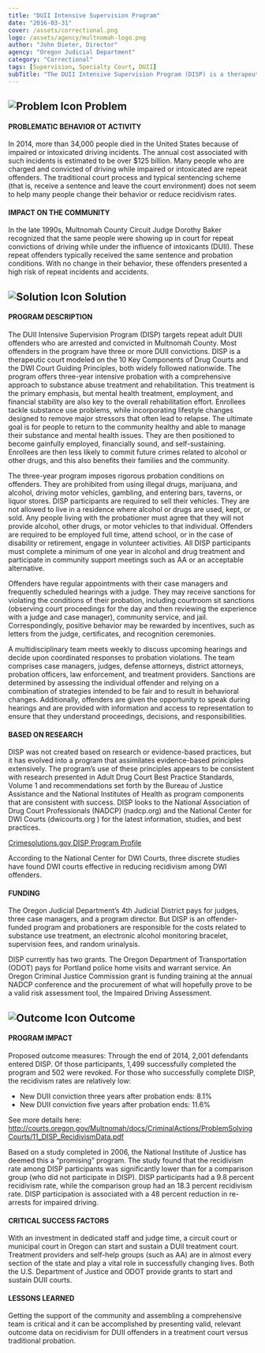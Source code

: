 ```yaml
---
title: "DUII Intensive Supervision Program"
date: "2016-03-31"
cover: /assets/correctional.png
logo: /assets/agency/multnomah-logo.png
author: "John Dieter, Director"
agency: "Oregon Judicial Department"
category: "Correctional"
tags: [Supervision, Specialty Court, DUII]
subTitle: "The DUII Intensive Supervision Program (DISP) is a therapeutic court which targets repeat adult DUII offenders who are arrested and convicted in Multnomah County."
---
```


## ![Problem Icon](https://github.com/google/material-design-icons/raw/master/alert/1x_web/ic_error_outline_black_48dp.png "Problem") Problem

#### PROBLEMATIC BEHAVIOR OT ACTIVITY

In 2014, more than 34,000 people died in the United States because of impaired or intoxicated driving incidents. The annual cost associated with such incidents is estimated to be over $125 billion. Many people who are charged and convicted of driving while impaired or intoxicated are repeat offenders. The traditional court process and typical sentencing scheme (that is, receive a sentence and leave the court environment) does not seem to help many people change their behavior or reduce recidivism rates.

#### IMPACT ON THE COMMUNITY

In the late 1990s, Multnomah County Circuit Judge Dorothy Baker recognized that the same people were showing up in court for repeat convictions of driving while under the influence of intoxicants (DUII). These repeat offenders typically received the same sentence and probation conditions. With no change in their behavior, these offenders presented a high risk of repeat incidents and accidents.

## ![Solution Icon](https://github.com/google/material-design-icons/raw/master/action/1x_web/ic_lightbulb_outline_black_48dp.png "Solution") Solution

#### PROGRAM DESCRIPTION

The DUII Intensive Supervision Program (DISP) targets repeat adult DUII offenders who are arrested and convicted in Multnomah County. Most offenders in the program have three or more DUII convictions. DISP is a therapeutic court modeled on the 10 Key Components of Drug Courts and the DWI Court Guiding Principles, both widely followed nationwide. The program offers three-year intensive probation with a comprehensive approach to substance abuse treatment and rehabilitation. This treatment is the primary emphasis, but mental health treatment, employment, and financial stability are also key to the overall rehabilitation effort. Enrollees tackle substance use problems, while incorporating lifestyle changes designed to remove major stressors that often lead to relapse. The ultimate goal is for people to return to the community healthy and able to manage their substance and mental health issues. They are then positioned to become gainfully employed, financially sound, and self-sustaining. Enrollees are then less likely to commit future crimes related to alcohol or other drugs, and this also benefits their families and the community.

The three-year program imposes rigorous probation conditions on offenders. They are prohibited from using illegal drugs, marijuana, and alcohol, driving motor vehicles, gambling, and entering bars, taverns, or liquor stores. DISP participants are required to sell their vehicles. They are not allowed to live in a residence where alcohol or drugs are used, kept, or sold. Any people living with the probationer must agree that they will not provide alcohol, other drugs, or motor vehicles to that individual. Offenders are required to be employed full time, attend school, or in the case of disability or retirement, engage in volunteer activities. All DISP participants must complete a minimum of one year in alcohol and drug treatment and participate in community support meetings such as AA or an acceptable alternative.

Offenders have regular appointments with their case managers and frequently scheduled hearings with a judge. They may receive sanctions for violating the conditions of their probation, including courtroom sit sanctions (observing court proceedings for the day and then reviewing the experience with a judge and case manager), community service, and jail. Correspondingly, positive behavior may be rewarded by incentives, such as letters from the judge, certificates, and recognition ceremonies.

A multidisciplinary team meets weekly to discuss upcoming hearings and decide upon coordinated responses to probation violations. The team comprises case managers, judges, defense attorneys, district attorneys, probation officers, law enforcement, and treatment providers. Sanctions are determined by assessing the individual offender and relying on a combination of strategies intended to be fair and to result in behavioral changes. Additionally, offenders are given the opportunity to speak during hearings and are provided with information and access to representation to ensure that they understand proceedings, decisions, and responsibilities.

#### BASED ON RESEARCH

DISP was not created based on research or evidence-based practices, but it has evolved into a program that assimilates evidence-based principles extensively. The program’s use of these principles appears to be consistent with research presented in Adult Drug Court Best Practice Standards, Volume 1 and recommendations set forth by the Bureau of Justice Assistance and the National Institutes of Health as program components that are consistent with success. DISP looks to the National Association of Drug Court Professionals (NADCP) (nadcp.org) and the National Center for DWI Courts (dwicourts.org ) for the latest information, studies, and best practices.

[Crimesolutions.gov DISP Program Profile](https://www.crimesolutions.gov/ProgramDetails.aspx?ID=48)

According to the National Center for DWI Courts, three discrete studies have found DWI courts effective in reducing recidivism among DWI offenders.

#### FUNDING

The Oregon Judicial Department’s 4th Judicial District pays for judges, three case managers, and a program director. But DISP is an offender-funded program and probationers are responsible for the costs related to substance use treatment, an electronic alcohol monitoring bracelet, supervision fees, and random urinalysis.

DISP currently has two grants. The Oregon Department of Transportation (ODOT) pays for Portland police home visits and warrant service. An Oregon Criminal Justice Commission grant is funding training at the annual NADCP conference and the procurement of what will hopefully prove to be a valid risk assessment tool, the Impaired Driving Assessment.

## ![Outcome Icon](https://github.com/google/material-design-icons/raw/master/action/1x_web/ic_view_list_black_48dp.png "Outcome") Outcome

#### PROGRAM IMPACT

Proposed outcome measures:
Through the end of 2014, 2,001 defendants entered DISP. Of those participants, 1,499 successfully completed the program and 502 were revoked. For those who successfully complete DISP, the recidivism rates are relatively low:

* New DUII conviction three years after probation ends: 8.1%
* New DUII conviction five years after probation ends: 11.6%

See more details here:
<http://courts.oregon.gov/Multnomah/docs/CriminalActions/ProblemSolvingCourts/11_DISP_RecidivismData.pdf>

Based on a study completed in 2006, the National Institute of Justice has deemed this a “promising” program. The study found that the recidivism rate among DISP participants was significantly lower than for a comparison group (who did not participate in DISP). DISP participants had a 9.8 percent recidivism rate, while the comparison group had an 18.3 percent recidivism rate. DISP participation is associated with a 48 percent reduction in re-arrests for impaired driving.

#### CRITICAL SUCCESS FACTORS

With an investment in dedicated staff and judge time, a circuit court or municipal court in Oregon can start and sustain a DUII treatment court. Treatment providers and self-help groups (such as AA) are in almost every section of the state and play a vital role in successfully changing lives. Both the U.S. Department of Justice and ODOT provide grants to start and sustain DUII courts.

#### LESSONS LEARNED

Getting the support of the community and assembling a comprehensive team is critical and it can be accomplished by presenting valid, relevant outcome data on recidivism for DUII offenders in a treatment court versus traditional probation.
